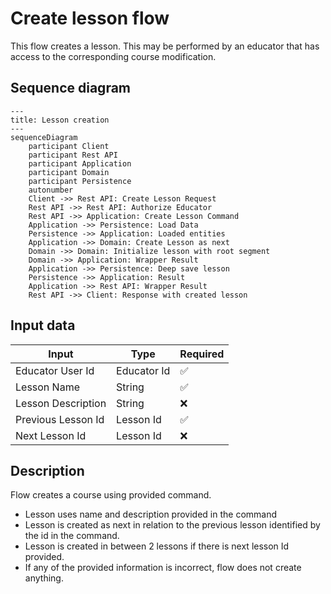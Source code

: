 # Create lesson flow

This flow creates a lesson. This may be performed by an educator that has access to the corresponding
course modification.

## Sequence diagram

```mermaid
---
title: Lesson creation
---
sequenceDiagram
    participant Client
    participant Rest API
    participant Application
    participant Domain
    participant Persistence
    autonumber
    Client ->> Rest API: Create Lesson Request
    Rest API ->> Rest API: Authorize Educator
    Rest API ->> Application: Create Lesson Command
    Application ->> Persistence: Load Data
    Persistence ->> Application: Loaded entities
    Application ->> Domain: Create Lesson as next
    Domain ->> Domain: Initialize lesson with root segment
    Domain ->> Application: Wrapper Result
    Application ->> Persistence: Deep save lesson
    Persistence ->> Application: Result
    Application ->> Rest API: Wrapper Result
    Rest API ->> Client: Response with created lesson
```

## Input data

| Input              | Type        | Required |
|--------------------|-------------|----------|
| Educator User Id   | Educator Id | ✅        |
| Lesson Name        | String      | ✅        |
| Lesson Description | String      | ❌        |
| Previous Lesson Id | Lesson Id   | ✅        |
| Next Lesson Id     | Lesson Id   | ❌        |

## Description

Flow creates a course using provided command.

- Lesson uses name and description provided in the command
- Lesson is created as next in relation to the previous lesson identified by the id in the command.
- Lesson is created in between 2 lessons if there is next lesson Id provided.
- If any of the provided information is incorrect, flow does not create anything.